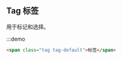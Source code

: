 <style>
  .tag,
  .badge {
    display: inline-block;
    min-width: 10px;
    font-size: 12px;
    color: #000000;
    line-height: 1;
    vertical-align: middle;
    white-space: nowrap;
    text-align: center;
    padding: 3px 7px;
    border-radius: 4px;
  }
  .tag-default {
    color: #305895;
    border: 1px solid #305895;
  }
  .badge-default {
    color: #ffffff;
    background-color: #305895;
  }
  .tag-primary {
    color: #ff4802;
    border: 1px solid #ff4802;
  }
  .badge-primary {
    color: #ffffff;
    background-color: #ff4802;
  }
  .tag-success {
    color: #008000;
    border: 1px solid #008000;
  }
  .badge-success {
    color: #ffffff;
    background-color: #008000;
  }
  .tag-warning {
    color: #ff9212;
    border: 1px solid #ff9212;
  }
  .badge-warning {
    color: #ffffff;
    background-color: #ff9212;
  }
  .badge-sm {
    border-radius: 50%;
    line-height: 24px;
    width: 24px;
    height: 24px;
    font-size: 14px;
    margin: 0 5px;
    padding: 0;
  }
  .badge-md {
    border-radius: 50%;
    line-height: 28px;
    width: 28px;
    height: 28px;
    font-size: 18px;
    margin: 0 5px;
    padding: 0;
  }
  .badge-lg {
    border-radius: 50%;
    line-height: 32px;
    width: 32px;
    height: 32px;
    font-size: 22px;
    margin: 0 5px;
    padding: 0;
  }

</style>

## Tag 标签

用于标记和选择。

:::demo
```html
<span class="tag tag-default">标签</span>
```
